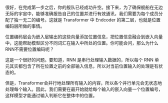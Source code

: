很好，在完成第一步之后，你的舰队已经成功升空。接下来，为了确保舰船在无边无际的宇宙中，能够准确报告自己的位置并进行有效通讯，我们需要为每个成员分配了独一无二的编号。这就是 Transformer 中 Endcoder 的第二层，也就是位置编码层所做的事情。

位置编码层会为嵌入层输出的这些向量添加位置信息，把位置信息融合到嵌入向量中，这能帮助模型区分不同词汇在输入中所处的位置。你可能会问，那么为什么RNN不需要位置编码呢？

这是一个很好的问题。要知道，RNN 是串行处理输入数据的，所以每个 RNN 单元其实都包含了所在位置之前的全部输入信息，所以对当前位置输入的处理是有状态的。

但是，Transformer会并行地处理所有输入的内容，所以各个并行单元会无状态地处理每个输入。因此，我们需要在最开始就给每个输入的嵌入向量一个位置编号，这样模型才能通过输入判断它在整体中的位置。 